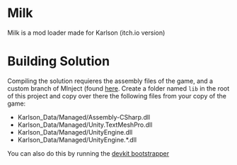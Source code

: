 # Milk
Milk is a mod loader made for Karlson (itch.io version)

# Building Solution
Compiling the solution requieres the assembly files of the game, and a custom branch of MInject (found [here](https://github.com/devilExE3/MInject). Create a folder named `lib` in the root of this project and copy over there the following files from your copy of the game:
- Karlson_Data/Managed/Assembly-CSharp.dll
- Karlson_Data/Managed/Unity.TextMeshPro.dll
- Karlson_Data/Managed/UnityEngine.dll
- Karlson_Data/Managed/UnityEngine.\*.dll

You can also do this by running the [devkit bootstrapper](github.com/devilExE3/Milk)
